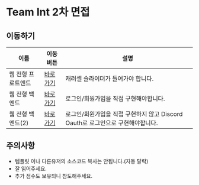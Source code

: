 # Team Int 2차 면접

## 이동하기
이름 | 이동 버튼 | 설명
------------ | ------------- | ------------- |
웹 전형 프로트엔드 | [바로가기](웹-전형-프로엔드.md) | 캐러셀 슬라이더가 들어가야 합니다. |
웹 전형 백엔드 | [바로가기](웹-전형-백엔드.md) | 로그인/회원가입을 직접 구현해야합니다. |
웹 전형 백엔드(2) | [바로가기](Oauth.md) | 로그인/회원가입을 직접 구현하지 않고 Discord Oauth로 로그인으로 구현해야합니다. |

## 주의사항
* 템플릿 이나 다른유저의 소스코드 복사는 안됩니다.(자동 탈락)
* 잘 읽어주세요.
* 추가 점수도 보유되니 참도해주세요.
